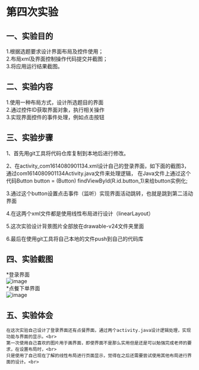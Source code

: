 # 第四次实验

 ## 一、实验目的
 1.根据选题要求设计界面布局及控件使用；<br>
 2.布局xml及界面控制操作代码提交并截图；<br>
 3.将应用运行结果截图。
 
 ## 二、实验内容
 1.使用一种布局方式，设计所选题目的界面<br>
 2.通过控件ID获取界面对象，执行相关操作<br>
 3.实现界面控件的事件处理，例如点击按钮
 
 ## 三、实验步骤
1、首先用git工具将代码仓库复制到本地后进行修改。

2、在activity_com1614080901134.xml设计自己的登录界面，如下面的截图3，通过com1614080901134Activity.java文件来处理逻辑，
 在Java文件上通过这个代码Button button = (Button) findViewById(R.id.button_1)来给button实例化;

3.通过这个button设置点击事件（监听）实现界面活动跳转，也就是跳到第二活动界面

4.在这两个xml文件都是使用线性布局进行设计（linearLayout）

5.这次实验设计背景图片全部放在drawable-v24文件夹里面

6.最后在使用git工具将自己本地的文件push到自己的代码库

 
 ## 四、实验截图
 *登录界面<br>
 ![image](https://github.com/chenjiahui-xxz/android-labs-2018/blob/master/com1614080901134/3.png)<br>
 *点餐下单界面<br>
 ![image](https://github.com/chenjiahui-xxz/android-labs-2018/blob/master/com1614080901134/4.png)<br>
 

 
 ## 五、实验体会
    在这次实验自己设计了登录界面还有点餐界面，通过两个activity.java设计逻辑处理，实现功能与界面的显示。<br>
    第一次使用自己喜欢的图片用于画界面，即使界面不是那么实用但是还是可以勉强完成老师的要求，在设置布局时，<br>
    只是使用了自己现在了解的线性布局进行页面显示，觉得在之后还需要尝试使用其他布局进行界面的设计。<br>
